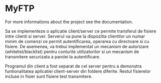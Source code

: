 # MyFTP

For more informations about the project see the documentation.

Sa se implementeze o aplicatie client/server ce permite transferul de fisiere intre clienti si server. Serverul va pune la dispozitia clientilor un numar minim de comenzi ce permit autentificarea, operarea cu directoare si cu fisiere. De asemenea, va trebui implementat un mecanism de autorizare (whitelist/blacklist) pentru conturile utilizatorilor si un mecanism de transmitere securizata a parolei la autentificare.

Programul din client a fost separat de cel server pentru a demonstra funtionalitatea aplicatiei client-server din foldere diferite. Restul fisierelor incluse in fisier sunt fisiere test transmitere.
